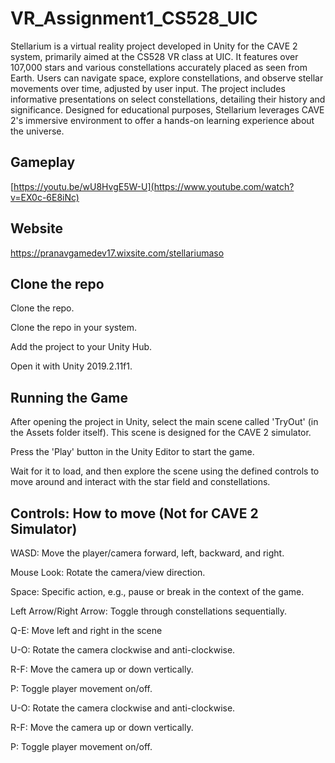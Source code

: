 # VR_Assignment1_CS528_UIC

Stellarium is a virtual reality project developed in Unity for the CAVE 2 system, primarily aimed at the CS528 VR class at UIC. It features over 107,000 stars and various constellations accurately placed as seen from Earth. Users can navigate space, explore constellations, and observe stellar movements over time, adjusted by user input. The project includes informative presentations on select constellations, detailing their history and significance. Designed for educational purposes, Stellarium leverages CAVE 2's immersive environment to offer a hands-on learning experience about the universe.

## Gameplay
[https://youtu.be/wU8HvgE5W-U](https://www.youtube.com/watch?v=EX0c-6E8iNc) 

## Website
https://pranavgamedev17.wixsite.com/stellariumaso

## Clone the repo
Clone the repo.

Clone the repo in your system.

Add the project to your Unity Hub.

Open it with Unity 2019.2.11f1.

## Running the Game
After opening the project in Unity, select the main scene called 'TryOut' (in the Assets folder itself). This scene is designed for the CAVE 2 simulator.

Press the 'Play' button in the Unity Editor to start the game.

Wait for it to load, and then explore the scene using the defined controls to move around and interact with the star field and constellations.


## Controls: How to move (Not for CAVE 2 Simulator)

WASD: Move the player/camera forward, left, backward, and right.

Mouse Look: Rotate the camera/view direction.

Space: Specific action, e.g., pause or break in the context of the game.

Left Arrow/Right Arrow: Toggle through constellations sequentially.

Q-E: Move left and right in the scene

U-O: Rotate the camera clockwise and anti-clockwise.

R-F: Move the camera up or down vertically.

P: Toggle player movement on/off.



U-O: Rotate the camera clockwise and anti-clockwise.

R-F: Move the camera up or down vertically.

P: Toggle player movement on/off.
